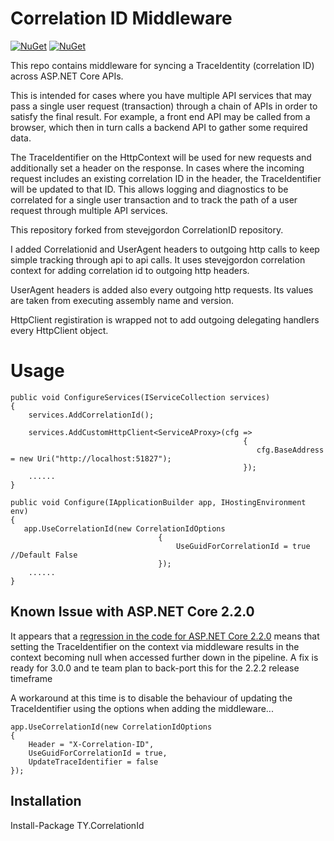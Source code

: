 # Correlation ID Middleware

[![NuGet](https://img.shields.io/nuget/v/TY.CorrelationId.svg)](https://www.nuget.org/packages/TY.CorrelationId)
[![NuGet](https://img.shields.io/nuget/dt/TY.CorrelationId.svg)](https://www.nuget.org/packages/TY.CorrelationId)

This repo contains middleware for syncing a TraceIdentity (correlation ID) across ASP.NET Core APIs.

This is intended for cases where you have multiple API services that may pass a single user request (transaction) through a chain of APIs in order to satisfy the final result. For example, a front end API may be called from a browser, which then in turn calls a backend API to gather some required data.

The TraceIdentifier on the HttpContext will be used for new requests and additionally set a header on the response. In cases where the incoming request includes an existing correlation ID in the header, the TraceIdentifier will be updated to that ID. This allows logging and diagnostics to be correlated for a single user transaction and to track the path of a user request through multiple API services.

This repository forked from stevejgordon CorrelationID repository. 

I added Correlationid and UserAgent headers to outgoing http calls to keep simple tracking through api to api calls. It uses stevejgordon correlation context for adding correlation id to outgoing http headers.  

UserAgent headers is added also every outgoing http requests. Its values are taken from executing assembly name and version.

HttpClient registiration is wrapped not to add outgoing delegating handlers every HttpClient object.

# Usage

```  
public void ConfigureServices(IServiceCollection services)
{
    services.AddCorrelationId();
    
    services.AddCustomHttpClient<ServiceAProxy>(cfg =>
                                                    {
                                                       cfg.BaseAddress = new Uri("http://localhost:51827");
                                                    });
    ......
}
```

```  
public void Configure(IApplicationBuilder app, IHostingEnvironment env)
{
   app.UseCorrelationId(new CorrelationIdOptions
                                 {
                                     UseGuidForCorrelationId = true  //Default False
                                 });
    ......
}
```

## Known Issue with ASP.NET Core 2.2.0

It appears that a [regression in the code for ASP.NET Core 2.2.0](https://github.com/aspnet/AspNetCore/issues/5144) means that setting the TraceIdentifier on the context via middleware results in the context becoming null when accessed further down in the pipeline. A fix is ready for 3.0.0 and te team plan to back-port this for the 2.2.2 release timeframe

A workaround at this time is to disable the behaviour of updating the TraceIdentifier using the options when adding the middleware...

```
app.UseCorrelationId(new CorrelationIdOptions
{
	Header = "X-Correlation-ID",
	UseGuidForCorrelationId = true,
	UpdateTraceIdentifier = false
});
```

## Installation

Install-Package TY.CorrelationId

